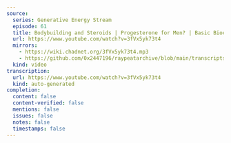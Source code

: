 ```yaml
---
source:
  series: Generative Energy Stream
  episode: 61
  title: Bodybuilding and Steroids | Progesterone for Men? | Basic Bioenergetic Therapies
  url: https://www.youtube.com/watch?v=3fVx5yk73t4
  mirrors:
    - https://wiki.chadnet.org/3fVx5yk73t4.mp3
    - https://github.com/0x2447196/raypeatarchive/blob/main/transcripts/%2361%EF%BC%9A%20Bodybuilding%20and%20Steroids%20%EF%BD%9C%20Progesterone%20for%20Men%EF%BC%9F%20%EF%BD%9C%20Basic%20Bioenergetic%20Therapies%20with%20Ray%20Peat%20%5B3fVx5yk73t4%5D.vtt
  kind: video
transcription:
  url: https://www.youtube.com/watch?v=3fVx5yk73t4
  kind: auto-generated
completion:
  content: false
  content-verified: false
  mentions: false
  issues: false
  notes: false
  timestamps: false
---
```

